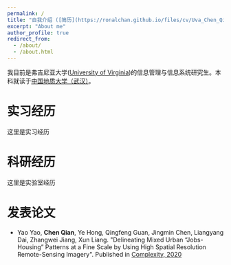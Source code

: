 ```yaml
---
permalink: /
title: "自我介绍 ([简历](https://ronalchan.github.io/files/cv/Uva_Chen_Qian.pdf))"
excerpt: "About me"
author_profile: true
redirect_from: 
  - /about/
  - /about.html
---
```

我目前是弗吉尼亚大学([University of Virginia](https://www.virginia.edu/))的信息管理与信息系统研究生。本科就读于[中国地质大学（武汉）](https://www.cug.edu.cn/)。

# 实习经历
这里是实习经历

# 科研经历
这里是实验室经历

# 发表论文
* Yao Yao, **Chen Qian**, Ye Hong, Qingfeng Guan, Jingmin Chen, Liangyang Dai, Zhangwei Jiang, Xun Liang. "Delineating Mixed Urban “Jobs-Housing” Patterns at a Fine Scale by Using High Spatial Resolution Remote-Sensing Imagery". Published in [Complexity, 2020](https://www.hindawi.com/journals/complexity/)

<!---Activity and Service--->
<!---Experience--->